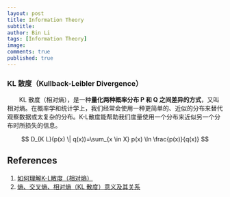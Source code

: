 ```yaml
---
layout: post
title: Information Theory
subtitle:
author: Bin Li
tags: [Information Theory]
image: 
comments: true
published: true
---
```



### KL 散度（Kullback-Leibler Divergence）
　　KL 散度（相对熵），是一种**量化两种概率分布 P 和 Q 之间差异的方式**，又叫相对熵。在概率学和统计学上，我们经常会使用一种更简单的、近似的分布来替代观察数据或太复杂的分布。K-L散度能帮助我们度量使用一个分布来近似另一个分布时所损失的信息。

$$
D_{K L}(p(x) \| q(x))=\sum_{x \in X} p(x) \ln \frac{p(x)}{q(x)}
$$


## References
1. [如何理解K-L散度（相对熵）](https://www.jianshu.com/p/43318a3dc715)
2. [熵、交叉熵、相对熵（KL 散度）意义及其关系](https://blog.csdn.net/lanchunhui/article/details/53365438)